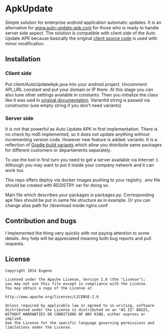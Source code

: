ApkUpdate
=========

Simple solution for enterprise android application automatic updates. It is an alternative for <a href="http://www.auto-update-apk.com/">www.auto-update-apk.com</a> for those who is ready to handle server side aspect. The solution is compatible with client side of the Auto Update APK because basically the original <a href="https://code.google.com/p/auto-update-apk-client/">client source code</a> is used with minor modification.

Installation
-------

<h3>Client side</h3>
Put client/AutoUpdateApk.java into your android project. Uncomment API_URL constant and put your domain or IP there.
At this stage you can also tune other settings available in constants. Then you initialize the class like it was said in <a href="https://code.google.com/p/auto-update-apk-client/">original documentation</a>. VariantId string is passed via constructor (use empty string if you don't need variants)

<h3>Server side</h3>
It is not that powerful as Auto Update APK in first implementation. There is no check by md5 implemented, so it does not update anything without incrementing version code. However new feature is added: variants. It is a reflection of <a href="http://tools.android.com/tech-docs/new-build-system/user-guide#TOC-Build-Variants">Gradle build variants</a> which allow you distribute same packages for different customers or departaments separately. 

To use the tool in first turn you need to get a server available via Internet :). Although you may want to put it inside your company network and it can work too.

This repo offers deploy via docker images pushing to your registry. .env file should be created with REGISTRY var for doing so. 

Main file which describes your packages is packages.py. Corresponding apk files should be put in same file structure as in example. Or you can change alias path for /download inside nginx.conf

<h2>Contribution and bugs</h2>
I implemented the thing very quickly with not paying attention to some details. Any help will be appreciated meaning both bug reports and pull requests.

License
-------

    Copyright 2014 Eugene
    
    Licensed under the Apache License, Version 2.0 (the "License");
    you may not use this file except in compliance with the License.
    You may obtain a copy of the License at
    
    http://www.apache.org/licenses/LICENSE-2.0
    
    Unless required by applicable law or agreed to in writing, software
    distributed under the License is distributed on an "AS IS" BASIS,
    WITHOUT WARRANTIES OR CONDITIONS OF ANY KIND, either express or implied.
    See the License for the specific language governing permissions and
    limitations under the License.

